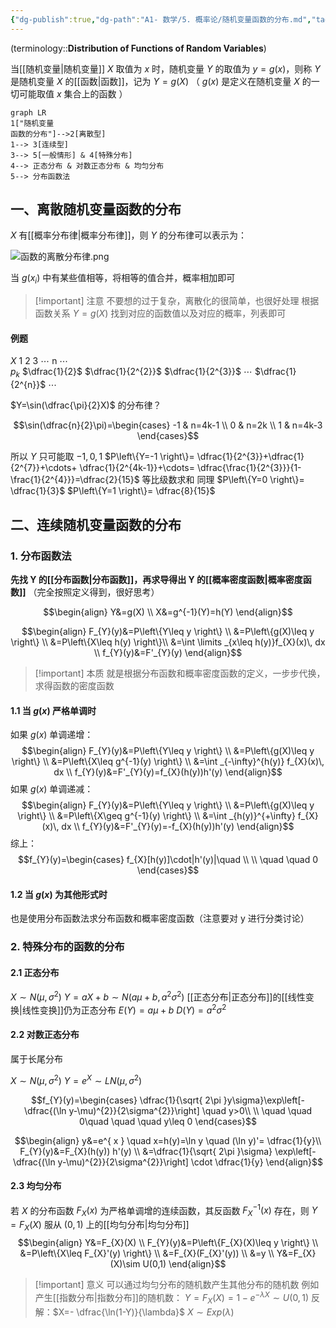 ```yaml
---
{"dg-publish":true,"dg-path":"A1- 数学/5. 概率论/随机变量函数的分布.md","tags":["Function"],"permalink":"/A1- 数学/5. 概率论/随机变量函数的分布/","dgPassFrontmatter":true,"noteIcon":"","created":"2024-04-16T13:01:27.000+08:00","updated":"2025-07-16T21:39:32.693+08:00"}
---
```


(terminology::**Distribution of Functions of Random Variables**)

当[[随机变量\|随机变量]] $X$ 取值为 $x$ 时，随机变量 $Y$ 的取值为 $y=g(x)$，则称 $Y$ 是随机变量 $X$ 的[[函数\|函数]]，记为  $Y=g(X)$          （  $g(x)$ 是定义在随机变量 $X$ 的一切可能取值 $x$ 集合上的函数  ）





```mermaid
graph LR
1["随机变量
函数的分布"]-->2[离散型]
1--> 3[连续型]
3--> 5[一般情形] & 4[特殊分布]
4--> 正态分布 & 对数正态分布 & 均匀分布
5--> 分布函数法
```


## 一、离散随机变量函数的分布
$X$ 有[[概率分布律\|概率分布律]]，则 $Y$ 的分布律可以表示为：

![函数的离散分布律.png](/img/user/Functional%20files/Photo%20Resources/%E5%87%BD%E6%95%B0%E7%9A%84%E7%A6%BB%E6%95%A3%E5%88%86%E5%B8%83%E5%BE%8B.png)

当 $g(x_{i})$ 中有某些值相等，将相等的值合并，概率相加即可

>[!important] 注意
>不要想的过于复杂，离散化的很简单，也很好处理
>根据函数关系 $Y=g(X)$ 找到对应的函数值以及对应的概率，列表即可

#### 例题
$X$   1    2      3    $\cdots$     n    $\cdots$  
$p_{k}$   $\dfrac{1}{2}$  $\dfrac{1}{2^{2}}$  $\dfrac{1}{2^{3}}$  $\cdots$    $\dfrac{1}{2^{n}}$   $\cdots$  

$Y=\sin(\dfrac{\pi}{2}X)$ 的分布律？

$$\sin(\dfrac{n}{2}\pi)=\begin{cases}
-1  & n=4k-1 \\
0  & n=2k \\
1  & n=4k-3
\end{cases}$$

所以 $Y$ 只可能取 $-1,0,1$
$P\left\{Y=-1 \right\}= \dfrac{1}{2^{3}}+\dfrac{1}{2^{7}}+\cdots+ \dfrac{1}{2^{4k-1}}+\cdots= \dfrac{\frac{1}{2^{3}}}{1- \frac{1}{2^{4}}}=\dfrac{2}{15}$   等比级数求和
同理 $P\left\{Y=0 \right\}= \dfrac{1}{3}$   $P\left\{Y=1 \right\}= \dfrac{8}{15}$


## 二、连续随机变量函数的分布
### 1. 分布函数法
**先找 Y 的[[分布函数\|分布函数]]，再求导得出 Y 的[[概率密度函数\|概率密度函数]]**
（完全按照定义得到，很好思考）

$$\begin{align}
Y&=g(X) \\
X&=g^{-1}(Y)=h(Y) 
\end{align}$$

$$\begin{align} 
F_{Y}(y)&=P\left\{Y\leq y \right\} \\
&=P\left\{g(X)\leq y \right\}  \\
&=P\left\{X\leq h(y) \right\}\\
&=\int  \limits _{x\leq h(y)}f_{X}(x)\, dx \\
f_{Y}(y)&=F'_{Y}(y) 
\end{align}$$

>[!important] 本质
> 就是根据分布函数和概率密度函数的定义，一步步代换，求得函数的密度函数


#### 1.1 当 $g(x)$ 严格单调时
如果 $g(x)$ 单调递增：
$$\begin{align} 
F_{Y}(y)&=P\left\{Y\leq y \right\} \\
&=P\left\{g(X)\leq y \right\} \\
&=P\left\{X\leq g^{-1}(y) \right\} \\
&=\int _{-\infty}^{h(y)} f_{X}(x)\, dx   \\
f_{Y}(y)&=F'_{Y}(y)=f_{X}(h(y))h'(y)
\end{align}$$
如果 $g(x)$ 单调递减：
$$\begin{align} 
F_{Y}(y)&=P\left\{Y\leq y \right\} \\
&=P\left\{g(X)\leq y \right\} \\
&=P\left\{X\geq g^{-1}(y) \right\} \\
&=\int _{h(y)}^{+\infty} f_{X}(x)\, dx   \\
f_{Y}(y)&=F'_{Y}(y)=-f_{X}(h(y))h'(y)
\end{align}$$
综上：
$$f_{Y}(y)=\begin{cases}
f_{X}[h(y)]\cdot|h'(y)|\quad  \\ \\
\quad \quad 0
\end{cases}$$

#### 1.2 当 $g(x)$ 为其他形式时
也是使用分布函数法求分布函数和概率密度函数（注意要对 y 进行分类讨论）


### 2. 特殊分布的函数的分布
#### 2.1 正态分布
$X  \sim N(\mu,\sigma^{2})$
$Y=aX+b \sim N(a\mu+b,a^{2}\sigma^{2})$
[[正态分布\|正态分布]]的[[线性变换\|线性变换]]仍为正态分布
$E(Y)=a\mu+b$
$D(Y)= a^{2}\sigma^{2}$

#### 2.2 对数正态分布
属于长尾分布

$X\sim N(\mu,\sigma^{2})$
$Y=e^{ X }\sim LN(\mu,\sigma^{2})$

$$f_{Y}(y)=\begin{cases}
 \dfrac{1}{\sqrt{ 2\pi }y\sigma}\exp\left[-\dfrac{(\ln y-\mu)^{2}}{2\sigma^{2}}\right] \quad  y>0\\
 \\
\quad \quad 0\quad  \quad  \quad y\leq 0
\end{cases}$$

$$\begin{align}
y&=e^{ x }  \quad  x=h(y)=\ln y \quad  (\ln y)'= \dfrac{1}{y}\\
F_{Y}(y)&=F_{X}(h(y)) h'(y) \\
&=\dfrac{1}{\sqrt{ 2\pi }\sigma} \exp\left[-\dfrac{(\ln y-\mu)^{2}}{2\sigma^{2}}\right]  \cdot  \dfrac{1}{y}
\end{align}$$

#### 2.3 均匀分布
若 $X$ 的分布函数 $F_{X}(x)$ 为严格单调增的连续函数，其反函数 $F_{X}^{-1}(x)$ 存在，则 $Y=F_{X}(X)$ 服从 $(0,1)$ 上的[[均匀分布\|均匀分布]]
$$\begin{align}
Y&=F_{X}(X) \\
F_{Y}(y)&=P\left\{F_{X}(X)\leq y \right\} \\
&=P\left\{X\leq F_{X}'(y) \right\} \\
&=F_{X}(F_{X}'(y)) \\
&=y \\
Y&=F_{X}(X)\sim U(0,1)
\end{align}$$
>[!important] 意义
>可以通过均匀分布的随机数产生其他分布的随机数
>例如产生[[指数分布\|指数分布]]的随机数：
> $Y=F_{X}(X)=1- e^{ -\lambda X }\sim U(0,1)$
> 反解：$X=- \dfrac{\ln(1-Y)}{\lambda}$  $X\sim Exp(\lambda)$

